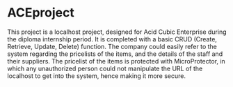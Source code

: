 # ACEproject
This project is a localhost project, designed for Acid Cubic Enterprise during the diploma internship period. It is completed with a basic CRUD (Create, Retrieve, Update, Delete) function. The company could easily refer to the system regarding the pricelists of the items, and the details of the staff and their suppliers. The pricelist of the items is protected with MicroProtector, in which any unauthorized person could not manipulate the URL of the localhost to get into the system, hence making it more secure.
